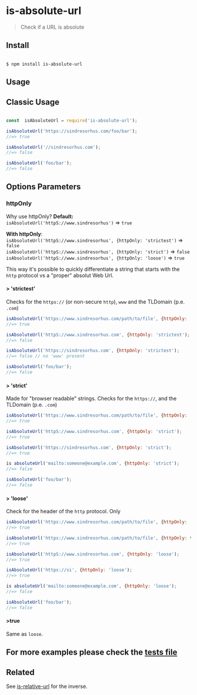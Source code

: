 # is-absolute-url

  

> Check if a URL is absolute

  
  

## Install

  

```

$ npm install is-absolute-url

```

  
  

## Usage
  
## Classic Usage
```js

const  isAbsoluteUrl = require('is-absolute-url');

isAbsoluteUrl('https://sindresorhus.com/foo/bar');
//=> true

isAbsoluteUrl('//sindresorhus.com');
//=> false

isAbsoluteUrl('foo/bar');
//=> false
```


## Options Parameters  

### httpOnly  

Why use httpOnly?
**Default:**    
`isAbsoluteUrl('httpS://www.sindresorhus')` => `true`

**With httpOnly**:  
`isAbsoluteUrl('httpS://www.sindresorhus', {httpOnly: 'strictest')` => `false`  
`isAbsoluteUrl('httpS://www.sindresorhus', {httpOnly: 'strict')` => `false`  
`isAbsoluteUrl('httpS://www.sindresorhus', {httpOnly: 'loose')` => `true`

This way it's possible to quickly differentiate a string that starts with the `http` protocol vs a "proper" absolut Web Url.

#### > 'strictest'
Checks for the `https://` (or non-secure `http`), `www` and the TLDomain (p.e. `.com`)

```js
isAbsoluteUrl('https://www.sindresorhus.com/path/to/file', {httpOnly: 'strictest');
//=> true

isAbsoluteUrl('httpS://www.sindresorhus.com', {httpOnly: 'strictest');
//=> false

isAbsoluteUrl('https://sindresorhus.com', {httpOnly: 'strictest');
//=> false // no 'www' present

isAbsoluteUrl('foo/bar');
//=> false
```

#### > 'strict'
Made for "browser readable" strings.  Checks for the `https://`,  and the TLDomain (p.e. `.com`)

```js
isAbsoluteUrl('https://www.sindresorhus.com/path/to/file', {httpOnly: 'strict');
//=> true

isAbsoluteUrl('httpS://www.sindresorhus.com', {httpOnly: 'strict');
//=> true

isAbsoluteUrl('https://sindresorhus.com', {httpOnly: 'strict');
//=> true

is absoluteUrl('mailto:someone@example.com', {httpOnly: 'strict');
//=> false

isAbsoluteUrl('foo/bar');
//=> false
```

#### > 'loose'
Check for the header of the `http` protocol.  Only

```js
isAbsoluteUrl('https://www.sindresorhus.com/path/to/file', {httpOnly: 'loose');
//=> true

isAbsoluteUrl('https://www.sindresorhus.com/path/to/file', {httpOnly: true);
//=> true

isAbsoluteUrl('httpS://www.sindresorhus.com', {httpOnly: 'loose');
//=> true

isAbsoluteUrl('https://si', {httpOnly: 'loose');
//=> true

is absoluteUrl('mailto:someone@example.com', {httpOnly: 'loose');
//=> false

isAbsoluteUrl('foo/bar');
//=> false
```

#### >true
Same as `loose`.

## For more examples  please check the [tests file](/test.js)
  
  

## Related

  

See [is-relative-url](https://github.com/sindresorhus/is-relative-url) for the inverse.

  
  